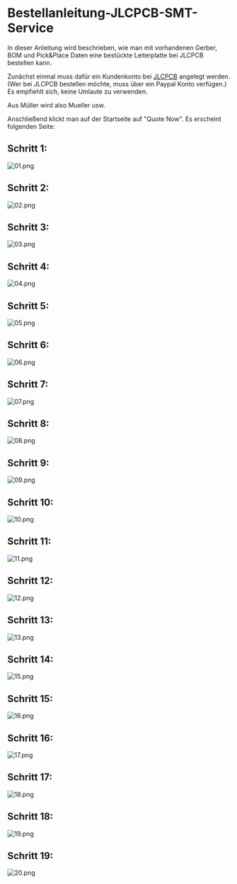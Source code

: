 # Bestellanleitung-JLCPCB-SMT-Service
In dieser Anleitung wird beschrieben, wie man mit vorhandenen Gerber, BOM und Pick&amp;Place Daten eine bestückte Leiterplatte bei JLCPCB bestellen kann.


Zunächst einmal muss dafür ein Kundenkonto bei [JLCPCB](https://jlcpcb.com) angelegt werden. (Wer bei JLCPCB bestellen möchte, muss über ein Paypal Konto verfügen.)
Es empfiehlt sich, keine Umlaute zu verwenden.

Aus Müller wird also Mueller usw.

Anschließend klickt man auf der Startseite auf "Quote Now". Es erscheint folgenden Seite:

## Schritt 1:

![01.png](https://github.com/Asselhead/Bestellanleitung-JLCPCB-SMT-Service/blob/master/Screenshots/01.png)

## Schritt 2:

![02.png](https://github.com/Asselhead/Bestellanleitung-JLCPCB-SMT-Service/blob/master/Screenshots/02.png)

## Schritt 3:

![03.png](https://github.com/Asselhead/Bestellanleitung-JLCPCB-SMT-Service/blob/master/Screenshots/03.png)

## Schritt 4:

![04.png](https://github.com/Asselhead/Bestellanleitung-JLCPCB-SMT-Service/blob/master/Screenshots/04.png)

## Schritt 5:

![05.png](https://github.com/Asselhead/Bestellanleitung-JLCPCB-SMT-Service/blob/master/Screenshots/05.png)

## Schritt 6:

![06.png](https://github.com/Asselhead/Bestellanleitung-JLCPCB-SMT-Service/blob/master/Screenshots/06.png)

## Schritt 7:

![07.png](https://github.com/Asselhead/Bestellanleitung-JLCPCB-SMT-Service/blob/master/Screenshots/07.png)

## Schritt 8:

![08.png](https://github.com/Asselhead/Bestellanleitung-JLCPCB-SMT-Service/blob/master/Screenshots/08.png)

## Schritt 9:

![09.png](https://github.com/Asselhead/Bestellanleitung-JLCPCB-SMT-Service/blob/master/Screenshots/09.png)

## Schritt 10:

![10.png](https://github.com/Asselhead/Bestellanleitung-JLCPCB-SMT-Service/blob/master/Screenshots/10.png)

## Schritt 11:

![11.png](https://github.com/Asselhead/Bestellanleitung-JLCPCB-SMT-Service/blob/master/Screenshots/11.png)

## Schritt 12:

![12.png](https://github.com/Asselhead/Bestellanleitung-JLCPCB-SMT-Service/blob/master/Screenshots/12.png)

## Schritt 13:

![13.png](https://github.com/Asselhead/Bestellanleitung-JLCPCB-SMT-Service/blob/master/Screenshots/13.png)

## Schritt 14:

![15.png](https://github.com/Asselhead/Bestellanleitung-JLCPCB-SMT-Service/blob/master/Screenshots/15.png)

## Schritt 15:

![16.png](https://github.com/Asselhead/Bestellanleitung-JLCPCB-SMT-Service/blob/master/Screenshots/16.png)

## Schritt 16:

![17.png](https://github.com/Asselhead/Bestellanleitung-JLCPCB-SMT-Service/blob/master/Screenshots/17.png)

## Schritt 17:

![18.png](https://github.com/Asselhead/Bestellanleitung-JLCPCB-SMT-Service/blob/master/Screenshots/18.png)

## Schritt 18:

![19.png](https://github.com/Asselhead/Bestellanleitung-JLCPCB-SMT-Service/blob/master/Screenshots/19.png)

## Schritt 19:

![20.png](https://github.com/Asselhead/Bestellanleitung-JLCPCB-SMT-Service/blob/master/Screenshots/20.png)
